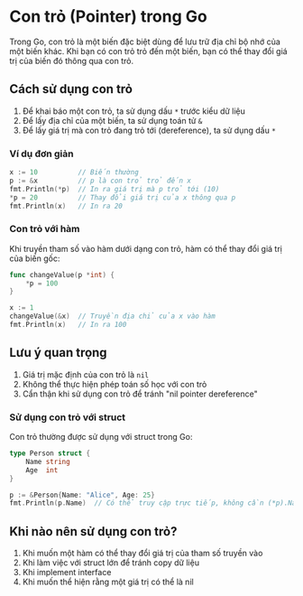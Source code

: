 # Con trỏ (Pointer) trong Go

Trong Go, con trỏ là một biến đặc biệt dùng để lưu trữ địa chỉ bộ nhớ của một biến khác. Khi bạn có con trỏ trỏ đến một biến, bạn có thể thay đổi giá trị của biến đó thông qua con trỏ.

## Cách sử dụng con trỏ

1. Để khai báo một con trỏ, ta sử dụng dấu `*` trước kiểu dữ liệu
2. Để lấy địa chỉ của một biến, ta sử dụng toán tử `&`
3. Để lấy giá trị mà con trỏ đang trỏ tới (dereference), ta sử dụng dấu `*`

### Ví dụ đơn giản

```go
x := 10          // Biến thường
p := &x          // p là con trỏ trỏ đến x
fmt.Println(*p)  // In ra giá trị mà p trỏ tới (10)
*p = 20          // Thay đổi giá trị của x thông qua p
fmt.Println(x)   // In ra 20
```

### Con trỏ với hàm

Khi truyền tham số vào hàm dưới dạng con trỏ, hàm có thể thay đổi giá trị của biến gốc:

```go
func changeValue(p *int) {
    *p = 100
}

x := 1
changeValue(&x)  // Truyền địa chỉ của x vào hàm
fmt.Println(x)   // In ra 100
```

## Lưu ý quan trọng

1. Giá trị mặc định của con trỏ là `nil`
2. Không thể thực hiện phép toán số học với con trỏ
3. Cẩn thận khi sử dụng con trỏ để tránh "nil pointer dereference"

### Sử dụng con trỏ với struct

Con trỏ thường được sử dụng với struct trong Go:

```go
type Person struct {
    Name string
    Age  int
}

p := &Person{Name: "Alice", Age: 25}
fmt.Println(p.Name)  // Có thể truy cập trực tiếp, không cần (*p).Name
```

## Khi nào nên sử dụng con trỏ?

1. Khi muốn một hàm có thể thay đổi giá trị của tham số truyền vào
2. Khi làm việc với struct lớn để tránh copy dữ liệu
3. Khi implement interface
4. Khi muốn thể hiện rằng một giá trị có thể là nil
